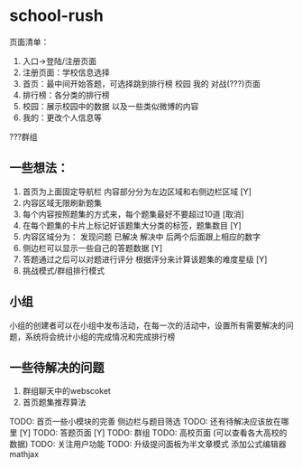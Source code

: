 # school-rush

页面清单：
1. 入口->登陆/注册页面
2. 注册页面：学校信息选择
3. 首页：最中间开始答题，可选择跳到排行榜 校园 我的 对战(???)页面
4. 排行榜：各分类的排行榜
5. 校园：展示校园中的数据 以及一些类似微博的内容
6. 我的：更改个人信息等


???群组


## 一些想法：
1. 首页为上面固定导航栏 内容部分分为左边区域和右侧边栏区域 [Y]
2. 内容区域无限刷新题集
3. 每个内容按照题集的方式来，每个题集最好不要超过10道 [取消]
4. 在每个题集的卡片上标记好该题集大分类的标签，题集数目 [Y]
5. 内容区域分为： 发现问题 已解决 解决中 后两个后面跟上相应的数字
6. 侧边栏可以显示一些自己的答题数据 [Y]
7. 答题通过之后可以对题进行评分 根据评分来计算该题集的难度星级 [Y]
8. 挑战模式/群组排行模式

## 小组
小组的创建者可以在小组中发布活动，在每一次的活动中，设置所有需要解决的问题，系统将会统计小组的完成情况和完成排行榜

## 一些待解决的问题
1. 群组聊天中的webscoket
2. 首页题集推荐算法


TODO: 首页一些小模块的完善 侧边栏与题目筛选 
TODO: 还有待解决应该放在哪里 [Y]
TODO: 答题页面 [Y]
TODO: 群组
TODO: 高校页面 (可以查看各大高校的数据)
TODO: 关注用户功能
TODO: 升级提问面板为半文章模式 添加公式编辑器mathjax